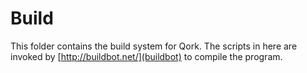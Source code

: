 # Build

This folder contains the build system for Qork. The scripts in here
are invoked by [http://buildbot.net/](buildbot) to compile the program.

